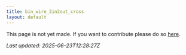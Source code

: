 ```yaml
---
title: bin_wire_2in2out_cross
layout: default
---
```


This page is not yet made. If you want to contribute please do so [here](https://github.com/CrazyH2/Bigstone/blob/wiki/components/bin_wire_2in2out_cross.md).

_Last updated: 2025-06-23T12:28:27Z_

